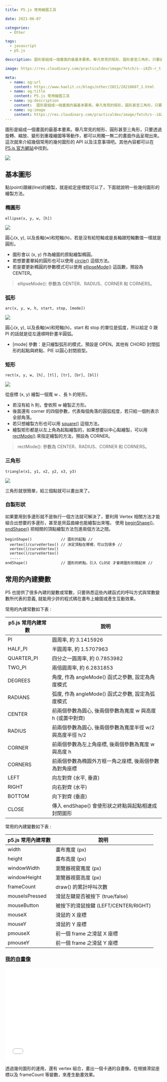 ```yaml
---
title: P5.js 常用繪圖工具

date: 2021-06-07

categories:
  - Other

tags:
  - javascript
  - p5.js

description: 圖形是組成一個畫面的最基本要素。舉凡常見的矩形、圓形甚至三角形，只要透過旋轉、縮放、變形到重複繪圖等等動作，都可以用獨一無二的畫面作品呈現出來。這次就來介紹幾個常用的幾何圖形的 API 以及注意事項吧。其他內容都可以在 P5.js 官方網站中找到。

image: https://res.cloudinary.com/practicaldev/image/fetch/s--i8Zh-r_t--/c_imagga_scale,f_auto,fl_progressive,h_420,q_auto,w_1000/https://dev-to-uploads.s3.amazonaws.com/i/6ef3q4lxgm4i55sqhxsa.png

meta:
  - name: og:url
    content: https://www.haolit.cc/blogs/other/2021/20210607_1.html
  - name: og:title
    content: P5.js 常用繪圖工具
  - name: og:description
    content:  圖形是組成一個畫面的最基本要素。舉凡常見的矩形、圓形甚至三角形，只要透過旋轉、縮放、變形到重複繪圖等等動作，都可以用獨一無二的畫面作品呈現出來。這次就來介紹幾個常用的幾何圖形的 API 以及注意事項吧。其他內容都可以在 P5.js 官方網站中找到。
  - name: og:image
    content: https://res.cloudinary.com/practicaldev/image/fetch/s--i8Zh-r_t--/c_imagga_scale,f_auto,fl_progressive,h_420,q_auto,w_1000/https://dev-to-uploads.s3.amazonaws.com/i/6ef3q4lxgm4i55sqhxsa.png
---
```


圖形是組成一個畫面的最基本要素。舉凡常見的矩形、圓形甚至三角形，只要透過旋轉、縮放、變形到重複繪圖等等動作，都可以用獨一無二的畫面作品呈現出來。這次就來介紹幾個常用的幾何圖形的 API 以及注意事項吧。其他內容都可以在 [P5.js 官方網站](https://p5js.org/reference/)中找到。

<!-- more -->

![](https://res.cloudinary.com/practicaldev/image/fetch/s--i8Zh-r_t--/c_imagga_scale,f_auto,fl_progressive,h_420,q_auto,w_1000/https://dev-to-uploads.s3.amazonaws.com/i/6ef3q4lxgm4i55sqhxsa.png)

## 基本圖形

點(point)跟線(line)的繪製，就是給定座標就可以了，下面就說明一些幾何圖形的繪製方法。

### 橢圓形

```
ellipse(x, y, w, [h])
```

![](https://i.imgur.com/304VeIw.png)

圓心(x, y), 以及長軸(w)和短軸(h)，若是沒有給短軸或是長軸跟短軸數值一樣就是圓形。

* 圖形會以 (x, y) 作為繪圖的原點繪製橢圓。
* 若想要畫單純的圓形也可以使用 [circle()](https://p5js.org/reference/#/p5/circle) 這個方法。
* 若是要更新橢圓的參數模式可以使用 [ellipseMode()](https://p5js.org/reference/#/p5/ellipseMode) 這函數，預設為 CENTER。

> ellipseMode(): 參數為 CENTER、RADIUS、CORNER 和 CORNERS。


### 弧形

```
arc(x, y, w, h, start, stop, [mode])
```

![](https://i.imgur.com/SpwxIEW.png)

圓心(x, y), 以及長軸(w)和短軸(h)，start 和 stop 的單位是弧度，所以給定 0 跟 PI 的話就是從左邊順時針畫半圓弧。

* [mode] 參數：是只繪製弧形的模式，預設是 OPEN。其他有 CHORD 封閉弧形的起點與終點、PIE 以圓心封閉扇型。


### 矩形

```
rect(x, y, w, [h], [tl], [tr], [br], [bl])
```

![](https://i.imgur.com/5Glmndx.png)

從座標 (x, y) 繪製一個寬 w 、長 h 的矩形。

* 若沒有給 h 則，會依照 w 繪製正方形。
* 後面還有 corner 的四個參數，代表每個角落的圓弧程度，若只給一個則表示全部角落。
* 若只想繪製方形也可以用 [square()](https://p5js.org/reference/#/p5/square) 這個方法。
* 繪製矩形都是以左上角為起點繪製的，如果想要以中心點繪製，可以用 [rectMode()](https://p5js.org/reference/#/p5/rectMode) 來指定繪製的方法，預設為 CORNER。

> rectMode(): 參數為 CENTER、RADIUS、CORNER 和 CORNERS。

### 三角形

```
triangle(x1, y1, x2, y2, x3, y3)
```
![](https://i.imgur.com/j2CqEjT.png)

三角形就很簡單，給三個點就可以畫出來了。


### 自製形狀

如果要用到多邊形就不是執行一個方法就可解決了，要利用 Vertex 相關方法才能組合出想要的多邊形，甚至是貝茲曲線也能繪製出來喔。
使用 [beginShape()](https://p5js.org/reference/#/p5/beginShape)、[endShape()](https://p5js.org/reference/#/p5/endShape) 把相關的頂點繪製方法包進兩個方法之間。

```javascript=
beginShape()             // 圖形的起點 //
  vertex()/curveVertex() // 決定頂點在哪裡，可以包很多 //
  vertex()/curveVertex()  
  vertex()/curveVertex()                     
  .....                  
endShape()               // 圖形的終點。引入 CLOSE 才會將圖形封閉起來 // 
```

## 常用的內建變數

P5 也提供了很多內建的變數或常數，只要熟悉這些內建函式的呼叫方式與常數變數所代表的意義, 就能用少許的程式碼在畫布上繪圖或產生互動效果。

常用的內建常數如下表 :

| p5.js 常用內建常數 |  說明 |
| -------- | -------- |
| PI     | 圓周率, 約 3.1415926     |
| HALF_PI     | 半圓周率, 約 1.5707963     |
| QUARTER_PI     | 四分之一圓周率, 約 0.7853982     |
| TWO_PI     | 兩倍圓周率, 約 6.2831853     |
| DEGREES     | 角度, 作為 angleMode() 函式之參數, 設定為角度模式     |
| RADIANS     |  弧度, 作為 angleMode() 函式之參數, 設定為弧度模式     |
| CENTER     | 前兩個參數為圓心, 後兩個參數為寬度 w 與高度 h (或置中對齊)     |
| RADIUS     | 前兩個參數為圓心, 後兩個參數為寬度半徑 w/2 與高度半徑 h/2     |
| CORNER     | 前兩個參數為左上角座標, 後兩個參數為寬度 w 與高度 h     |
| CORNERS     | 前兩個參數為橢圓外方框一角之座標, 後兩個參數為對角座標     |
| LEFT     | 向左對齊 (水平, 垂直)     |
| RIGHT     | 向右對齊 (水平)     |
| BOTTOM     | 向下對齊 (垂直)     |
| CLOSE     | 傳入 endShape() 會使形狀之終點與起點相連成封閉圖形     |


常用的內建變數如下表 :

| p5.js 常用內建常數 |  說明 |
| -------- | -------- |
| width     |  畫布寬度 (px)     |
| height     | 畫布高度 (px)     |
| windowWidth     | 瀏覽器視窗寬度 (px)     |
| windowHeight     | 瀏覽器視窗高度 (px)     |
| frameCount     | draw() 的累計呼叫次數     |
| mouseIsPressed     | 滑鼠左鍵是否被按下 (true/false)     |
| mouseButton     |  被按下的滑鼠按鍵 (LEFT/CENTER/RIGHT)     |
| mouseX     | 滑鼠的 X 座標     |
| mouseY     | 滑鼠的 Y 座標     |
| pmouseX     |  前一個 frame 之滑鼠 X 座標     |
| pmouseY     | 前一個 frame 之滑鼠 Y 座標  |


### [我的自畫像](https://openprocessing.org/sketch/1212636)

<iframe width="100%" height="300" src="//jsfiddle.net/EasonChang/1oeutw8v/2/embedded/js,result/" allowfullscreen="allowfullscreen" allowpaymentrequest frameborder="0"></iframe>

透過幾何圖形的運用，還有 vertex 組合，畫出一個卡通的自畫像。在根據滑鼠座標以及 frameCount 等變數，來產生動畫效果。










